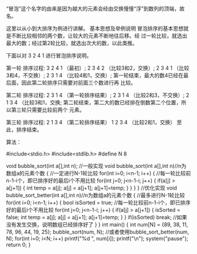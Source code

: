 ﻿“冒泡”这个名字的由来是因为越大的元素会经由交换慢慢“浮”到数列的顶端，故
名。

这里以从小到大排序为例进行讲解。
基本思想及举例说明
冒泡排序的基本思想就是不断比较相邻的两个数，让较大的元素不断地往后移。经
过一轮比较，就选出最大的数；经过第2轮比较，就选出次大的数，以此类推。

下面以对 3  2  4  1 进行冒泡排序说明。

第一轮 排序过程:
3  2  4  1    （最初）;
2  3  4  2    （比较3和2，交换）;
2  3  4  1    （比较3和4，不交换）;
2  3  1  4    （比较4和1，交换）;
第一轮结束，最大的数4已经在最后面，因此第二轮排序只需要对前面三个数进行再
比较。

第二轮 排序过程:
2  3  1  4 （第一轮排序结果）;
2  3  1  4 （比较2和3，不交换）;
2  1  3  4 （比较3和1，交换;
第二轮结束，第二大的数已经排在倒数第二个位置，所以第三轮只需要比较前两个
元素。

第三轮 排序过程:
2  1  3  4  （第二轮排序结果）
1  2  3  4  （比较2和1，交换）
至此，排序结束。

算法：

#include<stdio.h>
#include<stdlib.h>
#define N 8

void bubble_sort(int a[],int n);
//一般实现
void bubble_sort(int a[],int n)//n为数组a的元素个数
{
//一定进行N-1轮比较
  for(int i=0; i<n-1; i++)
    {
        //每一轮比较前n-1-i个，即已排序好的最后i个不用比较
        for(int j=0; j<n-1-i; j++)
        {
            if(a[j] > a[j+1])
            {
                int temp = a[j];
                a[j] = a[j+1];
                a[j+1]=temp;
            }
        }
    }
}
//优化实现
void bubble_sort_better(int a[],int n)//n为数组a的元素个数
{
    //最多进行N-1轮比较
    for(int i=0; i<n-1; i++)
    {
        bool isSorted = true;
        //每一轮比较前n-1-i个，即已排序好的最后i个不用比较
        for(int j=0; j<n-1-i; j++)
        {
            if(a[j] > a[j+1])
            {
                isSorted = false;
                int temp = a[j];
                a[j] = a[j+1];
                a[j+1]=temp;
            }
        }
        if(isSorted) break; //如果没有发生交换，说明数组已经排序好了
    }
}
int  main()
{
    int num[N] = {89, 38, 11, 78, 96, 44, 19, 25};
    bubble_sort(num, N); //或者使用bubble_sort_better(num, N);
    for(int i=0; i<N; i++)
        printf("%d  ", num[i]);
    printf("\n");
    system("pause");
    return 0;
}
